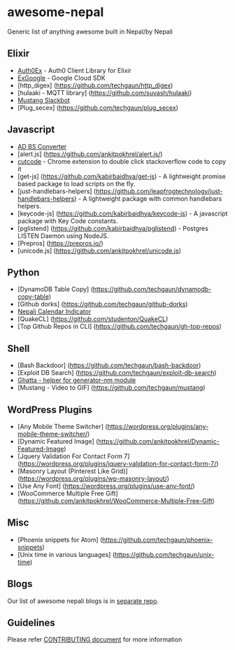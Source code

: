 # awesome-nepal
Generic list of anything awesome built in Nepal/by Nepali

Elixir
----------
- [Auth0Ex](https://github.com/techgaun/auth0_ex) - Auth0 Client Library for Elixir
- [ExGoogle](https://github.com/techgaun/ex_google) - Google Cloud SDK
- [http_digex] (https://github.com/techgaun/http_digex)
- [hulaaki - MQTT library] (https://github.com/suvash/hulaaki)
- [Mustang Slackbot](https://github.com/techgaun/ex_mustang)
- [Plug_secex] (https://github.com/techgaun/plug_secex)

Javascript
----------
- [AD BS Converter](https://github.com/techgaun/ad-bs-converter)
- [alert.js] (https://github.com/ankitpokhrel/alert.js/)
- [cutcode](https://github.com/studenton/cutcode) - Chrome extension to double click stackoverflow code to copy it
- [get-js] (https://github.com/kabirbaidhya/get-js) - A lightweight promise based package to load scripts on the fly.
- [just-handlebars-helpers] (https://github.com/leapfrogtechnology/just-handlebars-helpers) - A lightweight package with common handlebars helpers.
- [keycode-js] (https://github.com/kabirbaidhya/keycode-js) - A javascript package with Key Code constants.
- [pglistend] (https://github.com/kabirbaidhya/pglistend) - Postgres LISTEN Daemon using NodeJS.
- [Prepros] (https://prepros.io/)
- [unicode.js] (https://github.com/ankitpokhrel/unicode.js)

Python
---------
- [DynamoDB Table Copy] (https://github.com/techgaun/dynamodb-copy-table)
- [Github dorks] (https://github.com/techgaun/github-dorks)
- [Nepali Calendar Indicator](https://github.com/techgaun/nepali-calendar-indicator)
- [QuakeCL] (https://github.com/studenton/QuakeCL)
- [Top Github Repos in CLI] (https://github.com/techgaun/gh-top-repos)

Shell
----------
- [Bash Backdoor] (https://github.com/techgaun/bash-backdoor)
- [Exploit DB Search] (https://github.com/techgaun/exploit-db-search)
- [Ghatta - helper for generator-nm module](https://github.com/techgaun/ghatta)
- [Mustang - Video to GIF] (https://github.com/techgaun/mustang)

WordPress Plugins
-----------------
- [Any Mobile Theme Switcher] (https://wordpress.org/plugins/any-mobile-theme-switcher/)
- [Dynamic Featured Image] (https://github.com/ankitpokhrel/Dynamic-Featured-Image)
- [Jquery Validation For Contact Form 7] (https://wordpress.org/plugins/jquery-validation-for-contact-form-7/)
- [Masonry Layout (Pinterest Like Grid)] (https://wordpress.org/plugins/wp-masonry-layout/)
- [Use Any Font] (https://wordpress.org/plugins/use-any-font/)
- [WooCommerce Multiple Free Gift] (https://github.com/ankitpokhrel/WooCommerce-Multiple-Free-Gift)

Misc
-----------------
- [Phoenix snippets for Atom] (https://github.com/techgaun/phoenix-snippets)
- [Unix time in various languages] (https://github.com/techgaun/unix-time)

Blogs
-----------------
Our list of awesome nepali blogs is in [separate repo](https://github.com/developers-nepal/blogs).

Guidelines
----------
Please refer [CONTRIBUTING document](CONTRIBUTING.md) for more information
